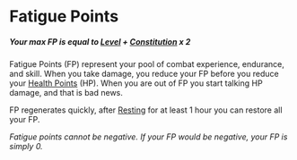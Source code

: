 # Fatigue Points

##### Your max FP is equal to [Level](Level.md) + [Constitution](../Chosen%20Statistics/Constitution.md) x 2

Fatigue Points (FP) represent your pool of combat experience, endurance, and skill. When you take damage, you reduce your FP before you reduce your [Health Points](Health%20Points.md) (HP). When you are out of FP you start talking HP damage, and that is bad news. 

FP regenerates quickly, after [Resting](../../Game%20Procedures/Resting.md) for at least 1 hour you can restore all your FP.

*Fatigue points cannot be negative. If your FP would be negative, your FP is simply 0.*